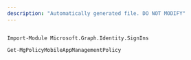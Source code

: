 ```yaml
---
description: "Automatically generated file. DO NOT MODIFY"
---
```


```powershellv1

Import-Module Microsoft.Graph.Identity.SignIns

Get-MgPolicyMobileAppManagementPolicy

```